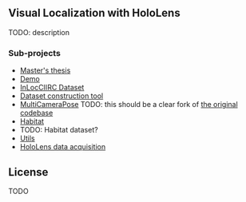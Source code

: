 ## Visual Localization with HoloLens
TODO: description

### Sub-projects
* [Master's thesis](TODO)
* [Demo](https://github.com/lucivpav/InLocCIIRC_demo)
* [InLocCIIRC Dataset](TODO)
* [Dataset construction tool](TODO)
* [MultiCameraPose](https://github.com/lucivpav/MultiCameraPose) TODO: this should be a clear fork of [the original codebase](https://github.com/tsattler/MultiCameraPose)
* [Habitat](https://github.com/lucivpav/Habitat)
* TODO: Habitat dataset?
* [Utils](https://github.com/lucivpav/InLocCIIRC_utils)
* [HoloLens data acquisition](https://github.com/lucivpav/HoloLensDataAcquisition)

## License
TODO